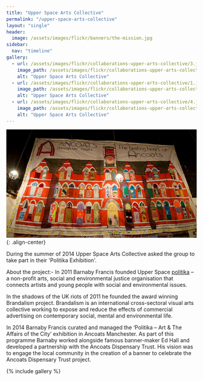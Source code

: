 ```yaml
---
title: "Upper Space Arts Collective"
permalink: "/upper-space-arts-collective"
layout: "single"
header:
  image: /assets/images/flickr/banners/the-mission.jpg
sidebar:
  nav: "timeline"
gallery:
  - url: /assets/images/flickr/collaborations-upper-arts-collective/3.jpg
    image_path: /assets/images/flickr/collaborations-upper-arts-collective/3.jpg
    alt: "Upper Space Arts Collective"
  - url: /assets/images/flickr/collaborations-upper-arts-collective/1.jpg
    image_path: /assets/images/flickr/collaborations-upper-arts-collective/1.jpg
    alt: "Upper Space Arts Collective"
  - url: /assets/images/flickr/collaborations-upper-arts-collective/4.jpg
    image_path: /assets/images/flickr/collaborations-upper-arts-collective/4.jpg
    alt: "Upper Space Arts Collective"
---
```


![Hand made banner](assets/images/flickr/collaborations-upper-arts-collective/2.jpg){: .align-center}

During the summer of 2014 Upper Space Arts Collective asked the group to take part in their 'Politika Exhibition'.

About the project:- In 2011 Barnaby Francis founded Upper Space 
[politika](http://www.politika.org.uk)  – a non-profit arts, social and environmental justice organisation that connects artists and young people with social and environmental issues. 

In the shadows of the UK riots of 2011 he founded the award winning Brandalism project.  Brandalism is an international cross-sectoral visual arts collective working to expose and reduce the effects of commercial advertising on contemporary social, mental and environmental life.

In 2014 Barnaby Francis curated and managed the ‘Politika – Art & The Affairs of the City’ exhibition in Ancoats Manchester.  As part of this programme Barnaby worked alongside famous banner-maker Ed Hall and developed a partnership with the Ancoats Dispensary Trust.  His vision was to engage the local community in the creation of a banner to celebrate the Ancoats Dispensary Trust project.

{% include gallery %}
